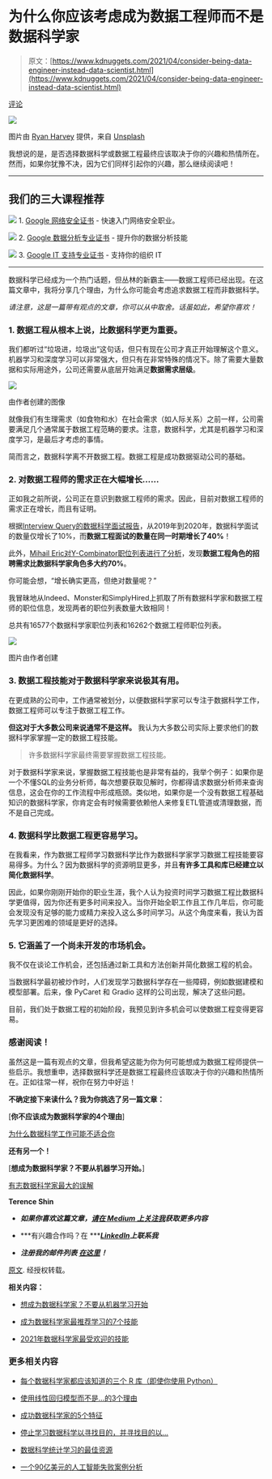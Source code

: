 # 为什么你应该考虑成为数据工程师而不是数据科学家

> 原文：[https://www.kdnuggets.com/2021/04/consider-being-data-engineer-instead-data-scientist.html](https://www.kdnuggets.com/2021/04/consider-being-data-engineer-instead-data-scientist.html)

[评论](#comments)

![](../Images/c00a278df08c54f037582448194780de.png)

图片由 [Ryan Harvey](https://unsplash.com/@tulane45ryan?utm_source=unsplash&utm_medium=referral&utm_content=creditCopyText) 提供，来自 [Unsplash](https://towardsdatascience.com/s/photos/lion?utm_source=unsplash&utm_medium=referral&utm_content=creditCopyText)

我想说的是，是否选择数据科学或数据工程最终应该取决于你的兴趣和热情所在。然而，如果你犹豫不决，因为它们同样引起你的兴趣，那么继续阅读吧！

* * *

## 我们的三大课程推荐

![](../Images/0244c01ba9267c002ef39d4907e0b8fb.png) 1\. [Google 网络安全证书](https://www.kdnuggets.com/google-cybersecurity) - 快速入门网络安全职业。

![](../Images/e225c49c3c91745821c8c0368bf04711.png) 2\. [Google 数据分析专业证书](https://www.kdnuggets.com/google-data-analytics) - 提升你的数据分析技能

![](../Images/0244c01ba9267c002ef39d4907e0b8fb.png) 3\. [Google IT 支持专业证书](https://www.kdnuggets.com/google-itsupport) - 支持你的组织 IT

* * *

数据科学已经成为一个热门话题，但丛林的新霸主——数据工程师已经出现。在这篇文章中，我将分享几个理由，为什么你可能会考虑追求数据工程而非数据科学。

*请注意，这是一篇带有观点的文章，你可以从中取舍。话虽如此，希望你喜欢！*

### 1\. 数据工程从根本上说，比数据科学更为重要。

我们都听过“垃圾进，垃圾出”这句话，但只有现在公司才真正开始理解这个意义。机器学习和深度学习可以非常强大，但只有在非常特殊的情况下。除了需要大量数据和实际用途外，公司还需要从底层开始满足**数据需求层级**。

![](../Images/6d4b80c12ba1798fe6c61ac5f75bb238.png)

由作者创建的图像

就像我们有生理需求（如食物和水）在社会需求（如人际关系）之前一样，公司需要满足几个通常属于数据工程范畴的要求。注意，数据科学，尤其是机器学习和深度学习，是最后才考虑的事情。

简而言之，数据科学离不开数据工程。数据工程是成功数据驱动公司的基础。

### 2\. 对数据工程师的需求正在大幅增长……

正如我之前所说，公司正在意识到数据工程师的需求。因此，目前对数据工程师的需求正在增长，而且有证明。

根据[Interview Query的数据科学面试报告](https://www.interviewquery.com/blog-data-science-interview-report)，从2019年到2020年，数据科学面试的数量仅增长了10%，而**数据工程面试的数量在同一时期增长了40%**！

此外，[Mihail Eric对Y-Combinator职位列表进行了分析](/2021/02/dont-need-data-scientists-need-data-engineers.html)，发现**数据工程角色的招聘需求比数据科学家角色多大约70%**。

你可能会想，“增长确实更高，但绝对数量呢？”

我冒昧地从Indeed、Monster和SimplyHired上抓取了所有数据科学家和数据工程师的职位信息，发现两者的职位列表数量大致相同！

总共有16577个数据科学家职位列表和16262个数据工程师职位列表。

![](../Images/ca9be20012c6e73b0eb656ed6dd29a90.png)

图片由作者创建

### 3\. 数据工程技能对于数据科学家来说极其有用。

在更成熟的公司中，工作通常被划分，以便数据科学家可以专注于数据科学工作，数据工程师可以专注于数据工程工作。

**但这对于大多数公司来说通常不是这样。** 我认为大多数公司实际上要求他们的数据科学家掌握一定的数据工程技能。

> 许多数据科学家最终需要掌握数据工程技能。

对于数据科学家来说，掌握数据工程技能也是非常有益的，我举个例子：如果你是一个不懂SQL的业务分析师，每次想要获取见解时，你都得请求数据分析师来查询信息，这会在你的工作流程中形成瓶颈。类似地，如果你是一个没有数据工程基础知识的数据科学家，你肯定会有时候需要依赖他人来修复ETL管道或清理数据，而不是自己完成。

### 4\. 数据科学比数据工程更容易学习。

在我看来，作为数据工程师学习数据科学比作为数据科学家学习数据工程技能要容易得多。为什么？因为数据科学的资源明显更多，并且**有许多工具和库已经建立以简化数据科学**。

因此，如果你刚刚开始你的职业生涯，我个人认为投资时间学习数据工程比数据科学更值得，因为你还有更多时间来投入。当你开始全职工作且工作几年后，你可能会发现没有足够的能力或精力来投入这么多时间学习。从这个角度来看，我认为首先学习更困难的领域是更好的选择。

### 5\. 它涵盖了一个尚未开发的市场机会。

我不仅在谈论工作机会，还包括通过新工具和方法创新并简化数据工程的机会。

当数据科学最初被炒作时，人们发现学习数据科学存在一些障碍，例如数据建模和模型部署。后来，像 PyCaret 和 Gradio 这样的公司出现，解决了这些问题。

目前，我们处于数据工程的初始阶段，我预见到许多机会可以使数据工程变得更容易。

### 感谢阅读！

虽然这是一篇有观点的文章，但我希望这能为你为何可能想成为数据工程师提供一些启示。我想重申，选择数据科学还是数据工程最终应该取决于你的兴趣和热情所在。正如往常一样，祝你在努力中好运！

**不确定接下来读什么？我为你挑选了另一篇文章：**

[**你不应该成为数据科学家的4个理由**]

[为什么数据科学工作可能不适合你](https://towardsdatascience.com/4-reasons-why-you-shouldnt-be-a-data-scientist-e3cc6c1d50e)

**还有另一个！**

[**想成为数据科学家？不要从机器学习开始。**]

[有志数据科学家最大的误解](https://towardsdatascience.com/want-to-be-a-data-scientist-dont-learn-machine-learning-28e418d9af2f)

**Terence Shin**

+   ***如果你喜欢这篇文章，***[***请在 Medium 上关注我***](https://medium.com/@terenceshin)***获取更多内容***

+   ***有兴趣合作吗？在 ***[***LinkedIn***](https://www.linkedin.com/in/terenceshin/)***上联系我***

+   ***注册我的邮件列表 ***[***在这里***](https://forms.gle/tprRyQxDC5UjhXpN6)***！***

[原文](https://towardsdatascience.com/why-you-should-consider-being-a-data-engineer-instead-of-a-data-scientist-2cf4e19dc019). 经授权转载。

**相关内容：**

+   [想成为数据科学家？不要从机器学习开始](/2021/01/data-scientist-dont-start-machine-learning.html)

+   [成为数据科学家最推荐学习的7个技能](/2021/02/7-most-recommended-skills-data-scientist.html)

+   [2021年数据科学家最受欢迎的技能](/2021/04/most-demand-skills-data-scientists.html)

### 更多相关内容

+   [每个数据科学家都应该知道的三个 R 库（即使你使用 Python）](https://www.kdnuggets.com/2021/12/three-r-libraries-every-data-scientist-know-even-python.html)

+   [使用线性回归模型而不是…的3个理由](https://www.kdnuggets.com/2021/08/3-reasons-linear-regression-instead-neural-networks.html)

+   [成功数据科学家的5个特征](https://www.kdnuggets.com/2021/12/5-characteristics-successful-data-scientist.html)

+   [停止学习数据科学以寻找目的，并寻找目的以…](https://www.kdnuggets.com/2021/12/stop-learning-data-science-find-purpose.html)

+   [数据科学统计学习的最佳资源](https://www.kdnuggets.com/2021/12/springboard-top-resources-learn-data-science-statistics.html)

+   [一个90亿美元的人工智能失败案例分析](https://www.kdnuggets.com/2021/12/9b-ai-failure-examined.html)
